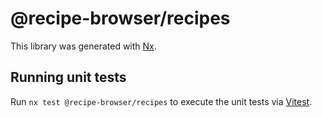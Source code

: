 # @recipe-browser/recipes

This library was generated with [Nx](https://nx.dev).

## Running unit tests

Run `nx test @recipe-browser/recipes` to execute the unit tests via [Vitest](https://vitest.dev/).
